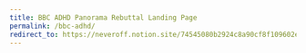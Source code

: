 ```yaml
---
title: BBC ADHD Panorama Rebuttal Landing Page
permalink: /bbc-adhd/
redirect_to: https://neveroff.notion.site/74545080b2924c8a90cf8f109602e5c0?v=cbbeec2c61f54f07b8955f06efb3b05e
---
```

